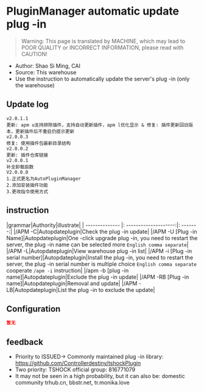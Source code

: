# PluginManager automatic update plug -in

> Warning: This page is translated by MACHINE, which may lead to POOR QUALITY or INCORRECT INFORMATION, please read with CAUTION!


- Author: Shao Si Ming, CAI
- Source: This warehouse
- Use the instruction to automatically update the server's plug -in (only the warehouse)

## Update log

```
v2.0.1.1
更新: apm u支持排除插件，支持自动更新插件，apm l优化显示 & 修复: 插件更新回旧版本，更新插件后不重启仍提示更新
v2.0.0.3
修复: 使用插件包最新目录结构
v2.0.0.2
更新: 插件仓库链接
v2.0.0.1
补全卸载函数
V2.0.0.0
1.正式更名为AutoPluginManager
2.添加安装插件功能
3.更改指令使用方式
```

## instruction

|grammar|Authority|illustrate|
| -------------- |: --------------------:|: -------:|
|/APM -C|Autopdateplugin|Check the plug -in update|
|/APM -U [Plug -in Name]|Autopdateplugin|One -click upgrade plug -in, you need to restart the server, the plug -in name can be selected more `English comma separate`|
|/APM -L|Autopdateplugin|View warehouse plug -in list|
|/APM -i [Plug -in serial number]|Autopdateplugin|Install the plug -in, you need to restart the server, the plug -in serial number is multiple choice `English comma separate` cooperate `/apm -i` instruction|
|/apm -b [plug -in name]|Autopdateplugin|Exclude the plug -in update|
|/APM -RB [Plug -in name]|Autopdateplugin|Removal and update|
|/APM -LB|Autopdateplugin|List the plug -in to exclude the update|
## Configuration

```json
暂无
```
## feedback
- Priority to ISSUED-> Commonly maintained plug -in library: https://github.com/Controllerdestiny/tshockPlugin
- Two priority: TSHOCK official group: 816771079
- It may not be seen in a high probability, but it can also be: domestic community trhub.cn, bbstr.net, tr.monika.love